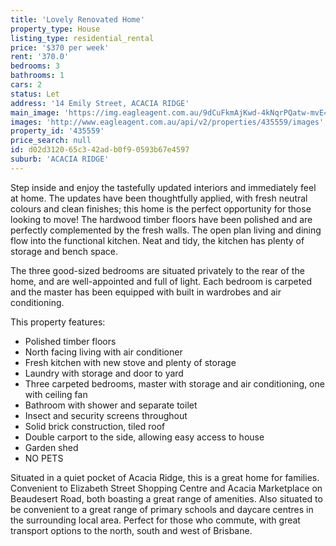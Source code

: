 ```yaml
---
title: 'Lovely Renovated Home'
property_type: House
listing_type: residential_rental
price: '$370 per week'
rent: '370.0'
bedrooms: 3
bathrooms: 1
cars: 2
status: Let
address: '14 Emily Street, ACACIA RIDGE'
main_image: 'https://img.eagleagent.com.au/9dCuFkmAjKwd-4kNqrPQatw-mvE=/1280x854/smart/https://s3-us-west-2.amazonaws.com/eagleagent-orig/images/6825599/425524758-image-M.jpg'
images: 'http://www.eagleagent.com.au/api/v2/properties/435559/images'
property_id: '435559'
price_search: null
id: d02d3120-65c3-42ad-b0f9-0593b67e4597
suburb: 'ACACIA RIDGE'
---
```

Step inside and enjoy the tastefully updated interiors and immediately feel at home. The updates have been thoughtfully applied, with fresh neutral colours and clean finishes; this home is the perfect opportunity for those looking to move! The hardwood timber floors have been polished and are perfectly complemented by the fresh walls. The open plan living and dining flow into the functional kitchen. Neat and tidy, the kitchen has plenty of storage and bench space.

The three good-sized bedrooms are situated privately to the rear of the home, and are well-appointed and full of light. Each bedroom is carpeted and the master has been equipped with built in wardrobes and air conditioning.

This property features:

*  Polished timber floors
*  North facing living with air conditioner
*  Fresh kitchen with new stove and plenty of storage
*  Laundry with storage and door to yard
*  Three carpeted bedrooms, master with storage and air conditioning, one with ceiling fan
*  Bathroom with shower and separate toilet
*  Insect and security screens throughout
*  Solid brick construction, tiled roof
*  Double carport to the side, allowing easy access to house
*  Garden shed
*  NO PETS

Situated in a quiet pocket of Acacia Ridge, this is a great home for families. Convenient to Elizabeth Street Shopping Centre and Acacia Marketplace on Beaudesert Road, both boasting a great range of amenities. Also situated to be convenient to a great range of primary schools and daycare centres in the surrounding local area. Perfect for those who commute, with great transport options to the north, south and west of Brisbane.